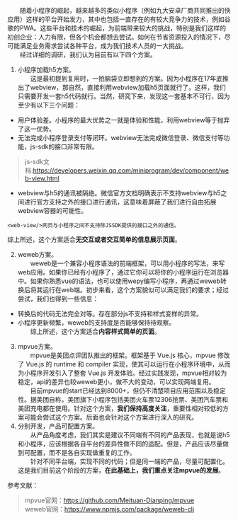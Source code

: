 &emsp;&emsp;随着小程序的崛起，越来越多的类似小程序（例如九大安卓厂商共同推出的快应用）这样的平台开始发力，其中也包括一直存在的有较大竞争力的技术，例如谷歌的PWA。这些平台和技术的崛起，为前端带来较大的挑战，特别是我们这样的初创企业：人力有限，但各个机会都想去尝试。如何在节省资源投入的情况下，尽可能满足业务需求尝试各种平台，成为我们技术人员的一大挑战。    
&emsp;&emsp;经过详细的调研，我们认为目前有以下四个方案。
1. 小程序加载h5方案。    
&emsp;&emsp;这是最初提到复用时，一拍脑袋立即想到的方案。因为小程序在17年底推出了webview，那自然，直接利用webview加载h5页面就行了。这样，我们只需要开发一套h5代码就行。当然，研究下来，发现这一套基本不可行，因为至少有以下三个问题：
- 用户体验差。小程序的最大优势之一就是体验和性能，利用webview等于抛弃了这一优势。
- 无法完成小程序登录支付等闭环。webview无法完成微信登录、微信支付等功能，js-sdk的接口非常有限。    
> js-sdk文档:https://developers.weixin.qq.com/miniprogram/dev/component/web-view.html
- webview与h5的通讯被隔绝。微信官方文档明确表示不支持webview与h5之间进行官方支持之外的接口进行通讯，这意味着屏蔽了我们进行自由拓展webview容器的可能性。

```
<web-view/>网页与小程序之间不支持除JSSDK提供的接口之外的通信。
```   
综上所述，这个方案适合**无交互或者交互简单的信息展示页面**。

2. weweb方案。    
&emsp;&emsp;weweb是一个兼容小程序语法的前端框架，可以用小程序的写法，来写web应用。如果你已经有小程序了，通过它你可以将你的小程序运行在浏览器中。如果你熟悉vue的语法，也可以使用wepy编写小程序，再通过weweb转换后将其运行在web端。初步来看，这个方案貌似可以满足我们的要求；经过尝试，我们也得到一些信息：
- 转换后的代码无法完全对等。存在部分js不支持和样式变样的异常。
- 小程序更新频繁，weweb的支持度是否能够保持待观察。    
&emsp;&emsp;综上所述，这个方案适合**内容样式简单的页面**。
3. mpvue方案。    
&emsp;&emsp;mpvue是美团点评团队推出的框架。框架基于 Vue.js 核心，mpvue 修改了 Vue.js 的 runtime 和 compiler 实现，使其可以运行在小程序环境中，从而为小程序开发引入了整套 Vue.js 开发体验。经过实践发现，mpvue相对较为稳定，api的差异也较weweb更小，做不大的变动，可以实现两端复用。    
&emsp;&emsp;目前mpvue的start已经达到8000+，但仍不清楚项目应用范围以及稳定性。据美团自称，美团旗下小程序包括美团火车票12306抢票、美团汽车票和美团充电都在使用。针对这个方案，**我们保持高度关注**，重要性相对较低的方案可能会尝试这个方案。后面也会针对这个方案进行深入的研究。
4. 分别开发，产品可配置方案。     
&emsp;&emsp;从产品角度考虑，我们其实是建议不同端有不同的产品表现，也就是说h5和小程序，应该根据各自平台的差异性做不同的适配。但是，产品应该尽量做到可配置，而不是各自实现做重复的工作。    
&emsp;&emsp;针对不同平台端，实现不同的代码；但是同一端的产品，尽量可配置化。这是我们目前这个阶段的方案，**在此基础上，我们重点关注mpvue的发展**。

参考文献：
> mpvue官网：https://github.com/Meituan-Dianping/mpvue   
> weweb官网：https://www.npmjs.com/package/weweb-cli 

